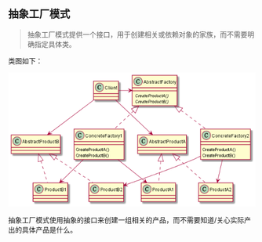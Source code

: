 ## 抽象工厂模式

> 抽象工厂模式提供一个接口，用于创建相关或依赖对象的家族，而不需要明确指定具体类。

类图如下：

![](./abstract_factory_class.png)

抽象工厂模式使用抽象的接口来创建一组相关的产品，而不需要知道/关心实际产出的具体产品是什么。
